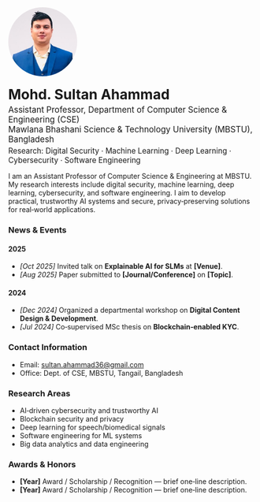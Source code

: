 

<!-- Hero -->
<div style="display:flex; gap:20px; align-items:center; flex-wrap:wrap; margin-bottom:0.75rem;">
  <img src="/assets/img/sultan_pp.jpg" alt="Profile photo" style="width:140px; height:140px; object-fit:cover; border-radius:50%;">
  <div>
    <h1 style="margin:0;">Mohd. Sultan Ahammad</h1>
    <p style="margin:0.25rem 0 0 0; font-size:1.05rem;">
      Assistant Professor, Department of Computer Science & Engineering (CSE)<br>
      Mawlana Bhashani Science & Technology University (MBSTU), Bangladesh
    </p>
    <p style="margin:0.25rem 0 0 0; font-size:0.95rem;">
      Research: Digital Security · Machine Learning · Deep Learning · Cybersecurity · Software Engineering
    </p>
  </div>
</div>

<!-- Social icons come from _config.yml author.links -->

<p>
I am an Assistant Professor of Computer Science & Engineering at MBSTU. My research interests include digital security, machine learning, deep learning,
cybersecurity, and software engineering. I aim to develop practical, trustworthy AI systems and secure, privacy‑preserving solutions for real‑world applications.
</p>

### News & Events

#### 2025
- <em>[Oct 2025]</em> Invited talk on **Explainable AI for SLMs** at **[Venue]**.
- <em>[Aug 2025]</em> Paper submitted to **[Journal/Conference]** on **[Topic]**.

#### 2024
- <em>[Dec 2024]</em> Organized a departmental workshop on **Digital Content Design & Development**.
- <em>[Jul 2024]</em> Co‑supervised MSc thesis on **Blockchain‑enabled KYC**.

### Contact Information
- Email: <a href="mailto:sultan.ahammad36@gmail.com">sultan.ahammad36@gmail.com</a><br>
- Office: Dept. of CSE, MBSTU, Tangail, Bangladesh

### Research Areas
- AI‑driven cybersecurity and trustworthy AI
- Blockchain security and privacy
- Deep learning for speech/biomedical signals
- Software engineering for ML systems
- Big data analytics and data engineering

### Awards & Honors
- <strong>[Year]</strong> Award / Scholarship / Recognition — brief one‑line description.
- <strong>[Year]</strong> Award / Scholarship / Recognition — brief one‑line description.

<!-- Optional: badge strip (uses academicons + fontawesome icons from your config) -->
<div style="margin-top:0.5rem;">
  <a href="https://scholar.google.com/citations?user=qM-KYTkAAAAJ&hl=en" class="ai ai-google-scholar ai-fw" style="font-size:1.25rem; margin-right:6px;"></a>
  <a href="https://orcid.org/0000-0003-1376-220X" class="ai ai-orcid ai-fw" style="font-size:1.25rem; margin-right:6px;"></a>
  <a href="https://www.linkedin.com/" class="fab fa-linkedin" style="font-size:1.25rem; margin-right:6px;"></a>
  <a href="https://github.com/sultanahammad" class="fab fa-github" style="font-size:1.25rem;"></a>
</div>
